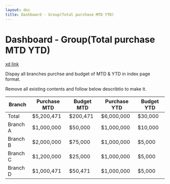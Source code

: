 ```yaml
---
layout: doc
title: Dashboard - Group(Total purchase MTD YTD)
---
```

# Dashboard - Group(Total purchase MTD YTD)
[xd link](https://xd.adobe.com/view/25e79356-f9a3-45d3-81b7-155829757ccf-70b4/screen/845eebdc-6d62-4b64-94f2-a8c313bb5279)

Dispay all branches purchse and budget of MTD & YTD in index page format.

Remove all existing contents and follow below describtio to make it.

| Branch   | Purchase MTD | Budget MTD | Purchase YTD | Budget YTD |
| -------- | ------------ | ---------- | ------------ | ---------- |
| Total    | $5,200,471   | $200,471   | $6,000,000   | $30,000    |
| Branch A | $1,000,000   | $50,000    | $1,000,000   | $10,000    |
| Branch B | $2,000,000   | $75,000    | $1,000,000   | $5,000     |
| Branch C | $1,200,000   | $25,000    | $1,000,000   | $5,000     |
| Branch D | $1,000,471   | $50,471    | $1,000,000   | $5,000     |
